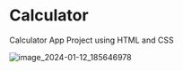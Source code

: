 # Calculator
Calculator App Project using HTML and CSS

![image_2024-01-12_185646978](https://github.com/MattLovesToCode/Calculator/assets/134560399/1e529cba-7edb-46aa-9e53-d28e43340bdc)
